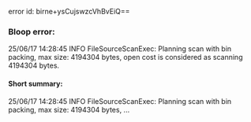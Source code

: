 error id: birne+ysCujswzcVhBvEiQ==
### Bloop error:

25/06/17 14:28:45 INFO FileSourceScanExec: Planning scan with bin packing, max size: 4194304 bytes, open cost is considered as scanning 4194304 bytes.
#### Short summary: 

25/06/17 14:28:45 INFO FileSourceScanExec: Planning scan with bin packing, max size: 4194304 bytes, ...